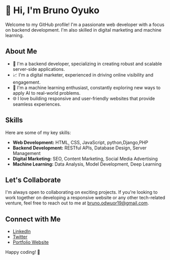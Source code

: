 # 👋 Hi, I'm Bruno Oyuko

Welcome to my GitHub profile! I'm a passionate web developer with a focus on backend development. 
I'm also skilled in digital marketing and machine learning.

## About Me

- 💼 I'm a backend developer, specializing in creating robust and scalable server-side applications.
- 📈 I'm a digital marketer, experienced in driving online visibility and engagement.
- 🧠 I'm a machine learning enthusiast, constantly exploring new ways to apply AI to real-world problems.
- 🌐 I love building responsive and user-friendly websites that provide seamless experiences.
## Skills

Here are some of my key skills:

- **Web Development:** HTML, CSS, JavaScript, python,Django,PHP
- **Backend Development:** RESTful APIs, Database Design, Server Management
- **Digital Marketing:** SEO, Content Marketing, Social Media Advertising
- **Machine Learning:** Data Analysis, Model Development, Deep Learning

## Let's Collaborate

I'm always open to collaborating on exciting projects. If you're looking to work together on developing a responsive
website or any other tech-related venture, feel free to reach out to me at [bruno.odwuor19@gmail.com](mailto:bruno.odwuor19@gmail.com).

## Connect with Me

- [LinkedIn](https://www.linkedin.com/in/bruno-oyuko/)
- [Twitter](https://twitter.com/@u_sawa1)
- [Portfolio Website](https://brunoyuko.netlify.app/)

Happy coding! 🚀

<!---
oyuko-bruno/oyuko-bruno is a ✨ special ✨ repository because its `README.md` (this file) appears on your GitHub profile.
You can click the Preview link to take a look at your changes.
--->
